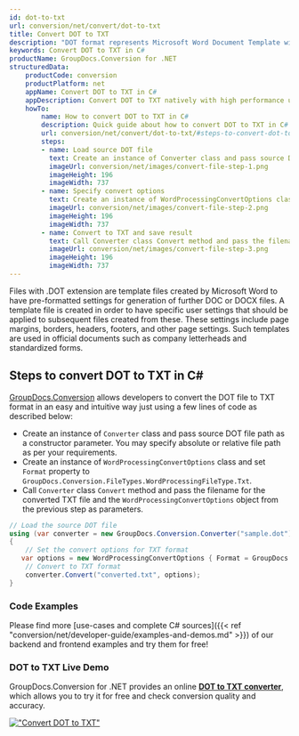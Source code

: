 ```yaml
---
id: dot-to-txt
url: conversion/net/convert/dot-to-txt
title: Convert DOT to TXT
description: "DOT format represents Microsoft Word Document Template with .dot extension. Learn how to convert DOT to TXT file programmatically in C# language using GroupDocs.Conversion for .NET library."
keywords: Convert DOT to TXT in C#
productName: GroupDocs.Conversion for .NET
structuredData:
    productCode: conversion
    productPlatform: net
    appName: Convert DOT to TXT in C#
    appDescription: Convert DOT to TXT natively with high performance using C# language and server side GroupDocs.Conversion for .NET APIs, without the use of any software like Microsoft or Open Office.
    howTo:
        name: How to convert DOT to TXT in C# 
        description: Quick guide about how to convert DOT to TXT in C# with high performance and accuracy.
        url: conversion/net/convert/dot-to-txt/#steps-to-convert-dot-to-txt-in-c
        steps:
        - name: Load source DOT file 
          text: Create an instance of Converter class and pass source DOT file path as a constructor parameter. You may specify absolute or relative file path as per your requirements. 
          imageUrl: conversion/net/images/convert-file-step-1.png
          imageHeight: 196
          imageWidth: 737
        - name: Specify convert options 
          text: Create an instance of WordProcessingConvertOptions class.
          imageUrl: conversion/net/images/convert-file-step-2.png
          imageHeight: 196
          imageWidth: 737
        - name: Convert to TXT and save result 
          text: Call Converter class Convert method and pass the filename for the converted HTML file and the WordProcessingConvertOptions object from the previous step as parameters.
          imageUrl: conversion/net/images/convert-file-step-3.png
          imageHeight: 196
          imageWidth: 737
---
```


Files with .DOT extension are template files created by Microsoft Word to have pre-formatted settings for generation of further DOC or DOCX files. A template file is created in order to have specific user settings that should be applied to subsequent files created from these. These settings include page margins, borders, headers, footers, and other page settings. Such templates are used in official documents such as company letterheads and standardized forms.

## Steps to convert DOT to TXT in C#

[GroupDocs.Conversion](https://products.groupdocs.com/conversion/net) allows developers to convert the DOT file to TXT format in an easy and intuitive way just using a few lines of code as described below:

* Create an instance of `Converter` class and pass source DOT file path as a constructor parameter. You may specify absolute or relative file path as per your requirements. 
* Create an instance of `WordProcessingConvertOptions` class and set `Format` property to `GroupDocs.Conversion.FileTypes.WordProcessingFileType.Txt`.
* Call `Converter` class `Convert` method and pass the filename for the converted TXT file and the `WordProcessingConvertOptions` object from the previous step as parameters.

```csharp
// Load the source DOT file
using (var converter = new GroupDocs.Conversion.Converter("sample.dot"))
{
    // Set the convert options for TXT format
   var options = new WordProcessingConvertOptions { Format = GroupDocs.Conversion.FileTypes.WordProcessingFileType.Txt };
    // Convert to TXT format
    converter.Convert("converted.txt", options);
}
```

### Code Examples

Please find more [use-cases and complete C# sources]({{< ref "conversion/net/developer-guide/examples-and-demos.md" >}}) of our backend and frontend examples and try them for free!

### DOT to TXT Live Demo

GroupDocs.Conversion for .NET provides an online [**DOT to TXT converter**](https://products.groupdocs.app/conversion/dot-to-txt), which allows you to try it for free and check conversion quality and accuracy.

[!["Convert DOT to TXT"](conversion/net/images/convert-to-txt/convert-dot-to-txt.png)](https://products.groupdocs.app/conversion/dot-to-txt)
